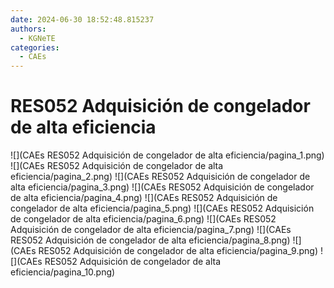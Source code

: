 ```yaml
---
date: 2024-06-30 18:52:48.815237
authors:
  - KGNeTE
categories:
  - CAEs
---
```

# RES052 Adquisición de congelador de alta eficiencia
![](CAEs RES052 Adquisición de congelador de alta eficiencia/pagina_1.png)
![](CAEs RES052 Adquisición de congelador de alta eficiencia/pagina_2.png)
![](CAEs RES052 Adquisición de congelador de alta eficiencia/pagina_3.png)
![](CAEs RES052 Adquisición de congelador de alta eficiencia/pagina_4.png)
![](CAEs RES052 Adquisición de congelador de alta eficiencia/pagina_5.png)
![](CAEs RES052 Adquisición de congelador de alta eficiencia/pagina_6.png)
![](CAEs RES052 Adquisición de congelador de alta eficiencia/pagina_7.png)
![](CAEs RES052 Adquisición de congelador de alta eficiencia/pagina_8.png)
![](CAEs RES052 Adquisición de congelador de alta eficiencia/pagina_9.png)
![](CAEs RES052 Adquisición de congelador de alta eficiencia/pagina_10.png)

